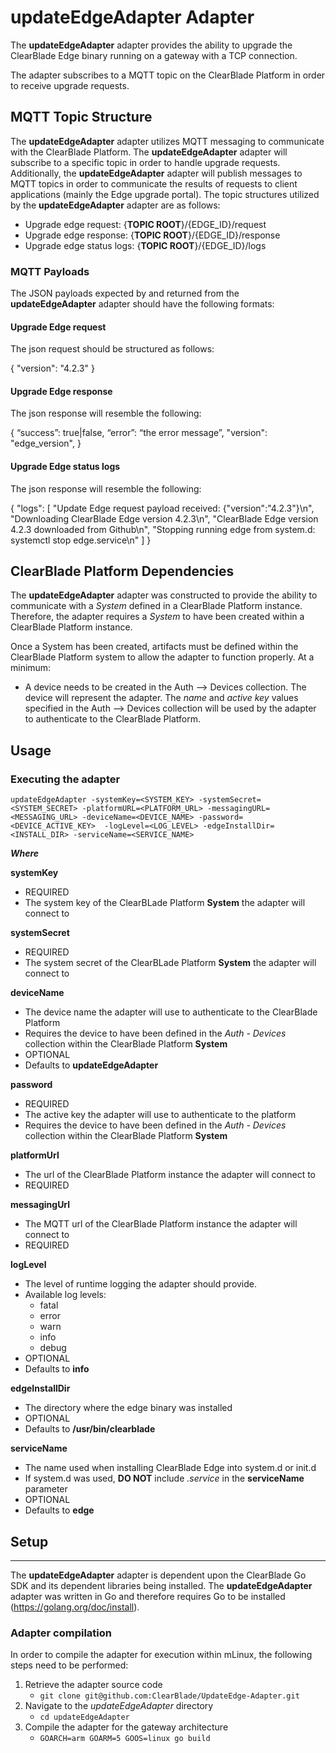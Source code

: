 # updateEdgeAdapter Adapter

The __updateEdgeAdapter__ adapter provides the ability to upgrade the ClearBlade Edge binary running on a gateway with a TCP connection.

The adapter subscribes to a MQTT topic on the ClearBlade Platform in order to receive upgrade requests.


## MQTT Topic Structure
The __updateEdgeAdapter__ adapter utilizes MQTT messaging to communicate with the ClearBlade Platform. The __updateEdgeAdapter__ adapter will subscribe to a specific topic in order to handle upgrade requests. Additionally, the __updateEdgeAdapter__ adapter will publish messages to MQTT topics in order to communicate the results of requests to client applications (mainly the Edge upgrade portal). The topic structures utilized by the __updateEdgeAdapter__ adapter are as follows:

  * Upgrade edge request: {__TOPIC ROOT__}/{EDGE_ID}/request
  * Upgrade edge response: {__TOPIC ROOT__}/{EDGE_ID}/response
  * Upgrade edge status logs: {__TOPIC ROOT__}/{EDGE_ID}/logs

### MQTT Payloads
The JSON payloads expected by and returned from the __updateEdgeAdapter__ adapter should have the following formats:

#### Upgrade Edge request

The json request should be structured as follows:

{
  "version": "4.2.3"
}

#### Upgrade Edge response

The json response will resemble the following:
	
{
  “success”: true|false,
  “error”: “the error message”,
  "version": "edge_version",
}

#### Upgrade Edge status logs

The json response will resemble the following:
	
{
  "logs": [
    "Update Edge request payload received: {\"version\":\"4.2.3\"}\n",
    "Downloading ClearBlade Edge version 4.2.3\n",
    "ClearBlade Edge version 4.2.3 downloaded from Github\n",
    "Stopping running edge from system.d: systemctl stop edge.service\n"
  ]
}

## ClearBlade Platform Dependencies
The __updateEdgeAdapter__ adapter was constructed to provide the ability to communicate with a _System_ defined in a ClearBlade Platform instance. Therefore, the adapter requires a _System_ to have been created within a ClearBlade Platform instance.

Once a System has been created, artifacts must be defined within the ClearBlade Platform system to allow the adapter to function properly. At a minimum: 

  * A device needs to be created in the Auth --> Devices collection. The device will represent the adapter. The _name_ and _active key_ values specified in the Auth --> Devices collection will be used by the adapter to authenticate to the ClearBlade Platform. 

## Usage

### Executing the adapter

`updateEdgeAdapter -systemKey=<SYSTEM_KEY> -systemSecret=<SYSTEM_SECRET> -platformURL=<PLATFORM_URL> -messagingURL=<MESSAGING_URL> -deviceName=<DEVICE_NAME> -password=<DEVICE_ACTIVE_KEY>  -logLevel=<LOG_LEVEL> -edgeInstallDir=<INSTALL_DIR> -serviceName=<SERVICE_NAME>`

   __*Where*__ 

   __systemKey__
  * REQUIRED
  * The system key of the ClearBLade Platform __System__ the adapter will connect to

   __systemSecret__
  * REQUIRED
  * The system secret of the ClearBLade Platform __System__ the adapter will connect to
   
   __deviceName__
  * The device name the adapter will use to authenticate to the ClearBlade Platform
  * Requires the device to have been defined in the _Auth - Devices_ collection within the ClearBlade Platform __System__
  * OPTIONAL
  * Defaults to __updateEdgeAdapter__
   
   __password__
  * REQUIRED
  * The active key the adapter will use to authenticate to the platform
  * Requires the device to have been defined in the _Auth - Devices_ collection within the ClearBlade Platform __System__
   
   __platformUrl__
  * The url of the ClearBlade Platform instance the adapter will connect to
  * REQUIRED

   __messagingUrl__
  * The MQTT url of the ClearBlade Platform instance the adapter will connect to
  * REQUIRED

   __logLevel__
  * The level of runtime logging the adapter should provide.
  * Available log levels:
    * fatal
    * error
    * warn
    * info
    * debug
  * OPTIONAL
  * Defaults to __info__

   __edgeInstallDir__ 
  * The directory where the edge binary was installed
  * OPTIONAL
  * Defaults to __/usr/bin/clearblade__

   __serviceName__ 
  * The name used when installing ClearBlade Edge into system.d or init.d
  * If system.d was used, __DO NOT__ include _.service_ in the __serviceName__ parameter 
  * OPTIONAL
  * Defaults to __edge__

## Setup
---
The __updateEdgeAdapter__ adapter is dependent upon the ClearBlade Go SDK and its dependent libraries being installed. The __updateEdgeAdapter__ adapter was written in Go and therefore requires Go to be installed (https://golang.org/doc/install).

### Adapter compilation
In order to compile the adapter for execution within mLinux, the following steps need to be performed:

 1. Retrieve the adapter source code  
    * ```git clone git@github.com:ClearBlade/UpdateEdge-Adapter.git```
 2. Navigate to the _updateEdgeAdapter_ directory  
    * ```cd updateEdgeAdapter```
 3. Compile the adapter for the gateway architecture
    * ```GOARCH=arm GOARM=5 GOOS=linux go build```



